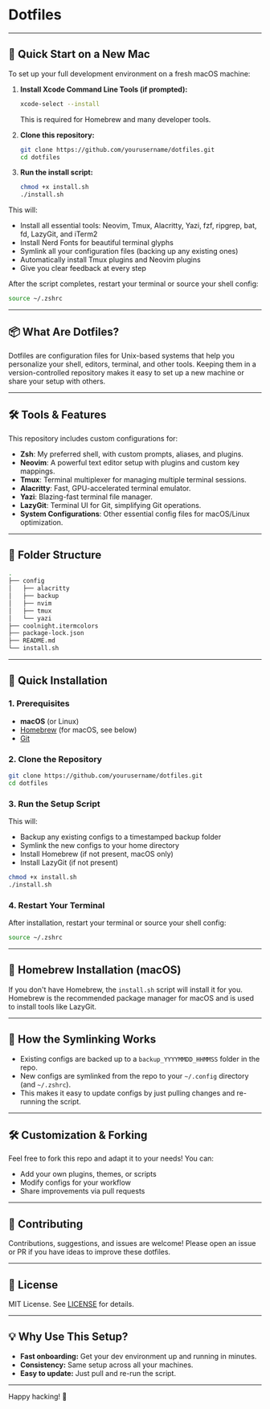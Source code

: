 # Dotfiles

---

## 🚀 Quick Start on a New Mac

To set up your full development environment on a fresh macOS machine:

1. **Install Xcode Command Line Tools (if prompted):**
   ```sh
   xcode-select --install
   ```
   This is required for Homebrew and many developer tools.

2. **Clone this repository:**
   ```sh
   git clone https://github.com/yourusername/dotfiles.git
   cd dotfiles
   ```

3. **Run the install script:**
   ```sh
   chmod +x install.sh
   ./install.sh
   ```

This will:
- Install all essential tools: Neovim, Tmux, Alacritty, Yazi, fzf, ripgrep, bat, fd, LazyGit, and iTerm2
- Install Nerd Fonts for beautiful terminal glyphs
- Symlink all your configuration files (backing up any existing ones)
- Automatically install Tmux plugins and Neovim plugins
- Give you clear feedback at every step

After the script completes, restart your terminal or source your shell config:
```sh
source ~/.zshrc
```

---

## 📦 What Are Dotfiles?
Dotfiles are configuration files for Unix-based systems that help you personalize your shell, editors, terminal, and other tools. Keeping them in a version-controlled repository makes it easy to set up a new machine or share your setup with others.

---

## 🛠️ Tools & Features
This repository includes custom configurations for:

- **Zsh**: My preferred shell, with custom prompts, aliases, and plugins.
- **Neovim**: A powerful text editor setup with plugins and custom key mappings.
- **Tmux**: Terminal multiplexer for managing multiple terminal sessions.
- **Alacritty**: Fast, GPU-accelerated terminal emulator.
- **Yazi**: Blazing-fast terminal file manager.
- **LazyGit**: Terminal UI for Git, simplifying Git operations.
- **System Configurations**: Other essential config files for macOS/Linux optimization.

---

## 📁 Folder Structure
```sh
.
├── config
│   ├── alacritty
│   ├── backup
│   ├── nvim
│   ├── tmux
│   └── yazi
├── coolnight.itermcolors
├── package-lock.json
├── README.md
└── install.sh
```

---

## 🚀 Quick Installation

### 1. Prerequisites
- **macOS** (or Linux)
- [Homebrew](https://brew.sh/) (for macOS, see below)
- [Git](https://git-scm.com/)

### 2. Clone the Repository
```sh
git clone https://github.com/yourusername/dotfiles.git
cd dotfiles
```

### 3. Run the Setup Script
This will:
- Backup any existing configs to a timestamped backup folder
- Symlink the new configs to your home directory
- Install Homebrew (if not present, macOS only)
- Install LazyGit (if not present)

```sh
chmod +x install.sh
./install.sh
```

### 4. Restart Your Terminal
After installation, restart your terminal or source your shell config:
```sh
source ~/.zshrc
```

---

## 🍺 Homebrew Installation (macOS)
If you don't have Homebrew, the `install.sh` script will install it for you. Homebrew is the recommended package manager for macOS and is used to install tools like LazyGit.

---

## 🔗 How the Symlinking Works
- Existing configs are backed up to a `backup_YYYYMMDD_HHMMSS` folder in the repo.
- New configs are symlinked from the repo to your `~/.config` directory (and `~/.zshrc`).
- This makes it easy to update configs by just pulling changes and re-running the script.

---

## 🛠️ Customization & Forking
Feel free to fork this repo and adapt it to your needs! You can:
- Add your own plugins, themes, or scripts
- Modify configs for your workflow
- Share improvements via pull requests

---

## 🤝 Contributing
Contributions, suggestions, and issues are welcome! Please open an issue or PR if you have ideas to improve these dotfiles.

---

## 📄 License
MIT License. See [LICENSE](LICENSE) for details.

---

## 💡 Why Use This Setup?
- **Fast onboarding:** Get your dev environment up and running in minutes.
- **Consistency:** Same setup across all your machines.
- **Easy to update:** Just pull and re-run the script.

---

Happy hacking! 🚀
